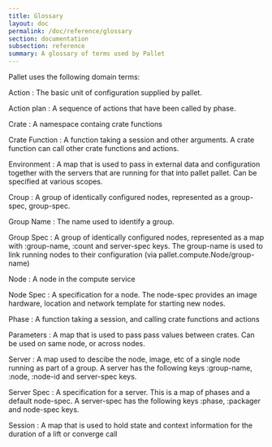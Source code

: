 ```yaml
---
title: Glossary
layout: doc
permalink: /doc/reference/glossary
section: documentation
subsection: reference
summary: A glossary of terms used by Pallet
---
```


Pallet uses the following domain terms:

Action
: The basic unit of configuration supplied by pallet.

Action plan
: A sequence of actions that have been called by phase.

Crate
: A namespace containg crate functions

Crate Function
: A function taking a session and other arguments.  A crate
  function can call other crate functions and actions.

Environment
: A map that is used to pass in external data and configuration
  together with the servers that are running for that into
  pallet pallet.  Can be specified at various scopes.

Croup
: A group of identically configured nodes, represented as a group-spec,
  group-spec.

Group Name
: The name used to identify a group.

Group Spec
: A group of identically configured nodes, represented as a map
  with :group-name, :count and server-spec keys.  The
  group-name is used to link running nodes to their
  configuration (via pallet.compute.Node/group-name)

Node
: A node in the compute service

Node Spec
: A specification for a node. The node-spec provides an image
  hardware, location and network template for starting new
  nodes.

Phase
: A function taking a session, and calling crate functions and actions

Parameters
: A map that is used to pass pass values between crates.  Can be
  used on same node, or across nodes.

Server
: A map used to descibe the node, image, etc of a single node running
  as part of a group. A server has the following
  keys :group-name, :node, :node-id and server-spec keys.

Server Spec
: A specification for a server. This is a map of phases and a
  default node-spec. A server-spec has the following keys
  :phase, :packager and node-spec keys.

Session
: A map that is used to hold state and context information for the
  duration of a lift or converge call
